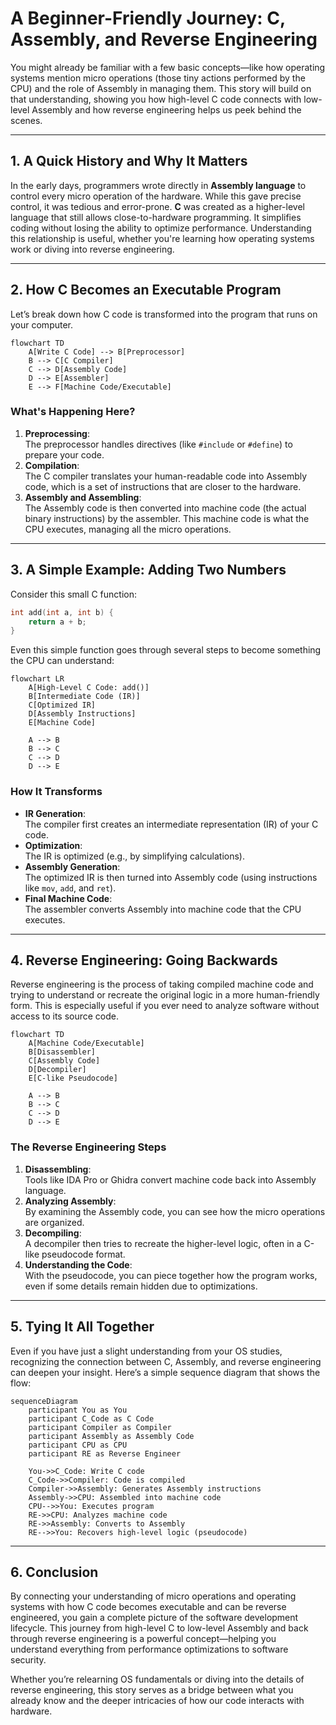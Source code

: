 # A Beginner-Friendly Journey: C, Assembly, and Reverse Engineering

You might already be familiar with a few basic concepts—like how operating systems mention micro operations (those tiny actions performed by the CPU) and the role of Assembly in managing them. This story will build on that understanding, showing you how high-level C code connects with low-level Assembly and how reverse engineering helps us peek behind the scenes.

---

## 1. A Quick History and Why It Matters

In the early days, programmers wrote directly in **Assembly language** to control every micro operation of the hardware. While this gave precise control, it was tedious and error-prone. **C** was created as a higher-level language that still allows close-to-hardware programming. It simplifies coding without losing the ability to optimize performance. Understanding this relationship is useful, whether you're learning how operating systems work or diving into reverse engineering.

---

## 2. How C Becomes an Executable Program

Let’s break down how C code is transformed into the program that runs on your computer.

```mermaid
flowchart TD
    A[Write C Code] --> B[Preprocessor]
    B --> C[C Compiler]
    C --> D[Assembly Code]
    D --> E[Assembler]
    E --> F[Machine Code/Executable]
```

### What's Happening Here?

1. **Preprocessing**:  
   The preprocessor handles directives (like `#include` or `#define`) to prepare your code.
2. **Compilation**:  
   The C compiler translates your human-readable code into Assembly code, which is a set of instructions that are closer to the hardware.
3. **Assembly and Assembling**:  
   The Assembly code is then converted into machine code (the actual binary instructions) by the assembler. This machine code is what the CPU executes, managing all the micro operations.

---

## 3. A Simple Example: Adding Two Numbers

Consider this small C function:

```c
int add(int a, int b) {
    return a + b;
}
```

Even this simple function goes through several steps to become something the CPU can understand:

```mermaid
flowchart LR
    A[High-Level C Code: add()]
    B[Intermediate Code (IR)]
    C[Optimized IR]
    D[Assembly Instructions]
    E[Machine Code]
    
    A --> B
    B --> C
    C --> D
    D --> E
```

### How It Transforms

- **IR Generation**:  
  The compiler first creates an intermediate representation (IR) of your C code.
- **Optimization**:  
  The IR is optimized (e.g., by simplifying calculations).
- **Assembly Generation**:  
  The optimized IR is then turned into Assembly code (using instructions like `mov`, `add`, and `ret`).
- **Final Machine Code**:  
  The assembler converts Assembly into machine code that the CPU executes.

---

## 4. Reverse Engineering: Going Backwards

Reverse engineering is the process of taking compiled machine code and trying to understand or recreate the original logic in a more human-friendly form. This is especially useful if you ever need to analyze software without access to its source code.

```mermaid
flowchart TD
    A[Machine Code/Executable]
    B[Disassembler]
    C[Assembly Code]
    D[Decompiler]
    E[C-like Pseudocode]
    
    A --> B
    B --> C
    C --> D
    D --> E
```

### The Reverse Engineering Steps

1. **Disassembling**:  
   Tools like IDA Pro or Ghidra convert machine code back into Assembly language.
2. **Analyzing Assembly**:  
   By examining the Assembly code, you can see how the micro operations are organized.
3. **Decompiling**:  
   A decompiler then tries to recreate the higher-level logic, often in a C-like pseudocode format.
4. **Understanding the Code**:  
   With the pseudocode, you can piece together how the program works, even if some details remain hidden due to optimizations.

---

## 5. Tying It All Together

Even if you have just a slight understanding from your OS studies, recognizing the connection between C, Assembly, and reverse engineering can deepen your insight. Here’s a simple sequence diagram that shows the flow:

```mermaid
sequenceDiagram
    participant You as You
    participant C_Code as C Code
    participant Compiler as Compiler
    participant Assembly as Assembly Code
    participant CPU as CPU
    participant RE as Reverse Engineer

    You->>C_Code: Write C code
    C_Code->>Compiler: Code is compiled
    Compiler->>Assembly: Generates Assembly instructions
    Assembly->>CPU: Assembled into machine code
    CPU-->>You: Executes program
    RE->>CPU: Analyzes machine code
    RE->>Assembly: Converts to Assembly
    RE-->>You: Recovers high-level logic (pseudocode)
```

---

## 6. Conclusion

By connecting your understanding of micro operations and operating systems with how C code becomes executable and can be reverse engineered, you gain a complete picture of the software development lifecycle. This journey from high-level C to low-level Assembly and back through reverse engineering is a powerful concept—helping you understand everything from performance optimizations to software security.

Whether you’re relearning OS fundamentals or diving into the details of reverse engineering, this story serves as a bridge between what you already know and the deeper intricacies of how our code interacts with hardware.
